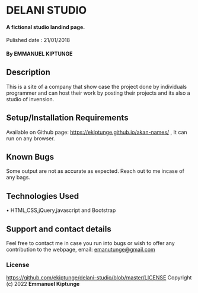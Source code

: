 # DELANI STUDIO
#### A fictional studio landind page. 
Pulished date : 21/01/2018
#### By **EMMANUEL KIPTUNGE**
## Description
This is a site of a company that show case the project done by individuals programmer and can host their work by posting their projects and its also a studio of invension.
## Setup/Installation Requirements
Available on Github page: https://ekiptunge.github.io/akan-names/ , It can run on any browser.
## Known Bugs
Some output are not as accurate as expected. Reach out to me incase of any bags.
## Technologies Used
•	HTML,CSS,jQuery,javascript and Bootstrap
## Support and contact details
Feel free to contact me in case you run into bugs or wish to offer any contribution to the webpage, email: emanutunge@gmail.com
### License
https://github.com/ekiptunge/delani-studio/blob/master/LICENSE
Copyright (c) 2022 **Emmanuel Kiptunge**
  
